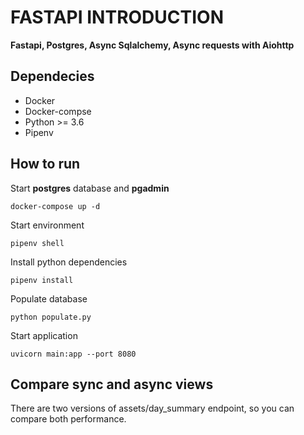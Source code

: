 # FASTAPI INTRODUCTION
**Fastapi, Postgres, Async Sqlalchemy, Async requests with Aiohttp**

## Dependecies
* Docker
* Docker-compse
* Python >= 3.6
* Pipenv

## How to run
Start **postgres** database and **pgadmin**
```shell
docker-compose up -d
```

Start environment
```shell
pipenv shell
```

Install python dependencies
```shell
pipenv install
```

Populate database
```shell
python populate.py
```

Start application
```shell
uvicorn main:app --port 8080
```

## Compare sync and async views
There are two versions of assets/day_summary endpoint, so you can compare both performance.
